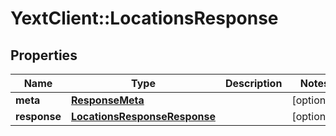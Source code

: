 # YextClient::LocationsResponse

## Properties
Name | Type | Description | Notes
------------ | ------------- | ------------- | -------------
**meta** | [**ResponseMeta**](ResponseMeta.md) |  | [optional] 
**response** | [**LocationsResponseResponse**](LocationsResponseResponse.md) |  | [optional] 


